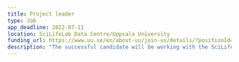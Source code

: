 ```yaml
---
title: Project leader
type: Job
app_deadline: 2022-07-11
location: SciLifeLab Data Centre/Uppsala University
funding_url: https://www.uu.se/en/about-uu/join-us/details/?positionId=511397
description: "The successful candidate will be working with the SciLifeLab Data Centre (DC). DC is a central unit within SciLifeLab with responsibility for IT- and data management issues. DC serves SciLifeLab and the Data Driven Life Science (DDLS) research program. SciLifeLab Data Centre is looking for a motivated and knowledgeable project leader for the work related to software development within the group. You will lead a number of projects within Data Centre, where IT and data management services for the life science field are developed. The work is done in collaboration with SciLifeLab’s technology platforms and will include both the development new solutions, and the further progression of existing software components and commercial systems."
---
```

